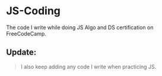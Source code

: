 # JS-Coding
The code I write while doing JS Algo and DS certification on FreeCodeCamp.

## Update: 
> I also keep adding any code I write when practicing JS.
